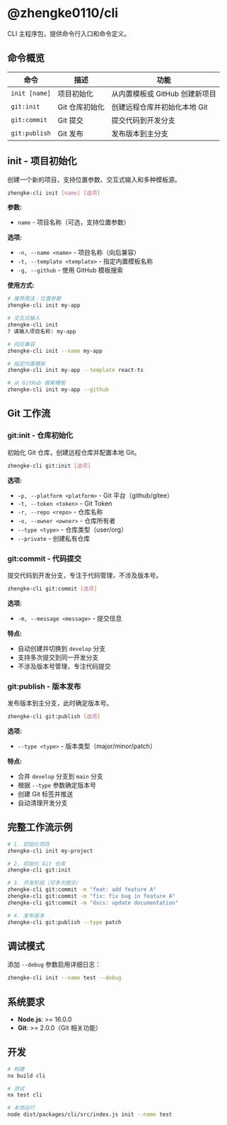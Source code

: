 # @zhengke0110/cli

CLI 主程序包，提供命令行入口和命令定义。

## 命令概览

| 命令          | 描述           | 功能                           |
| ------------- | -------------- | ------------------------------ |
| `init [name]` | 项目初始化     | 从内置模板或 GitHub 创建新项目 |
| `git:init`    | Git 仓库初始化 | 创建远程仓库并初始化本地 Git   |
| `git:commit`  | Git 提交       | 提交代码到开发分支             |
| `git:publish` | Git 发布       | 发布版本到主分支               |

## init - 项目初始化

创建一个新的项目，支持位置参数、交互式输入和多种模板源。

```bash
zhengke-cli init [name] [选项]
```

**参数:**

- `name` - 项目名称（可选，支持位置参数）

**选项:**

- `-n, --name <name>` - 项目名称（向后兼容）
- `-t, --template <template>` - 指定内置模板名称
- `-g, --github` - 使用 GitHub 模板搜索

**使用方式:**

```bash
# 推荐用法：位置参数
zhengke-cli init my-app

# 交互式输入
zhengke-cli init
? 请输入项目名称: my-app

# 向后兼容
zhengke-cli init --name my-app

# 指定内置模板
zhengke-cli init my-app --template react-ts

# 从 GitHub 搜索模板
zhengke-cli init my-app --github
```

## Git 工作流

### git:init - 仓库初始化

初始化 Git 仓库，创建远程仓库并配置本地 Git。

```bash
zhengke-cli git:init [选项]
```

**选项:**

- `-p, --platform <platform>` - Git 平台（github/gitee）
- `-t, --token <token>` - Git Token
- `-r, --repo <repo>` - 仓库名称
- `-o, --owner <owner>` - 仓库所有者
- `--type <type>` - 仓库类型（user/org）
- `--private` - 创建私有仓库

### git:commit - 代码提交

提交代码到开发分支，专注于代码管理，不涉及版本号。

```bash
zhengke-cli git:commit [选项]
```

**选项:**

- `-m, --message <message>` - 提交信息

**特点:**

- 自动创建并切换到 `develop` 分支
- 支持多次提交到同一开发分支
- 不涉及版本号管理，专注代码提交

### git:publish - 版本发布

发布版本到主分支，此时确定版本号。

```bash
zhengke-cli git:publish [选项]
```

**选项:**

- `--type <type>` - 版本类型（major/minor/patch）

**特点:**

- 合并 `develop` 分支到 `main` 分支
- 根据 `--type` 参数确定版本号
- 创建 Git 标签并推送
- 自动清理开发分支

## 完整工作流示例

```bash
# 1. 初始化项目
zhengke-cli init my-project

# 2. 初始化 Git 仓库
zhengke-cli git:init

# 3. 开发阶段（可多次提交）
zhengke-cli git:commit -m "feat: add feature A"
zhengke-cli git:commit -m "fix: fix bug in feature A"
zhengke-cli git:commit -m "docs: update documentation"

# 4. 发布版本
zhengke-cli git:publish --type patch
```

## 调试模式

添加 `--debug` 参数启用详细日志：

```bash
zhengke-cli init --name test --debug
```

## 系统要求

- **Node.js**: >= 16.0.0
- **Git**: >= 2.0.0（Git 相关功能）

## 开发

```bash
# 构建
nx build cli

# 测试
nx test cli

# 本地运行
node dist/packages/cli/src/index.js init --name test
```
